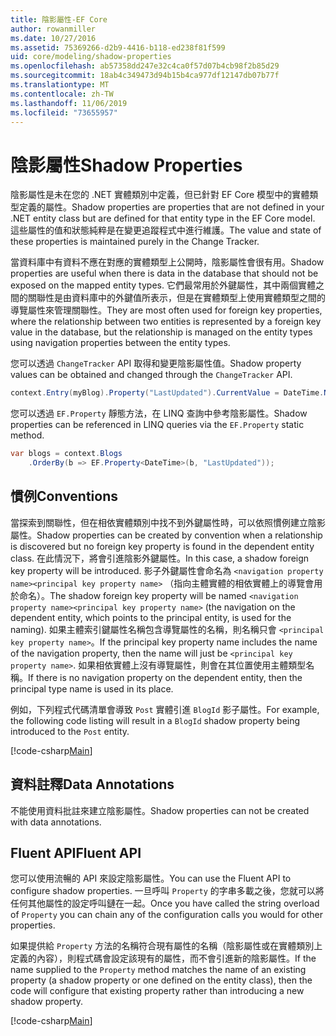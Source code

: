 ```yaml
---
title: 陰影屬性-EF Core
author: rowanmiller
ms.date: 10/27/2016
ms.assetid: 75369266-d2b9-4416-b118-ed238f81f599
uid: core/modeling/shadow-properties
ms.openlocfilehash: ab57358dd247e32c4ca0f57d07b4cb98f2b85d29
ms.sourcegitcommit: 18ab4c349473d94b15b4ca977df12147db07b77f
ms.translationtype: MT
ms.contentlocale: zh-TW
ms.lasthandoff: 11/06/2019
ms.locfileid: "73655957"
---
```

# <a name="shadow-properties"></a><span data-ttu-id="0f562-102">陰影屬性</span><span class="sxs-lookup"><span data-stu-id="0f562-102">Shadow Properties</span></span>

<span data-ttu-id="0f562-103">陰影屬性是未在您的 .NET 實體類別中定義，但已針對 EF Core 模型中的實體類型定義的屬性。</span><span class="sxs-lookup"><span data-stu-id="0f562-103">Shadow properties are properties that are not defined in your .NET entity class but are defined for that entity type in the EF Core model.</span></span> <span data-ttu-id="0f562-104">這些屬性的值和狀態純粹是在變更追蹤程式中進行維護。</span><span class="sxs-lookup"><span data-stu-id="0f562-104">The value and state of these properties is maintained purely in the Change Tracker.</span></span>

<span data-ttu-id="0f562-105">當資料庫中有資料不應在對應的實體類型上公開時，陰影屬性會很有用。</span><span class="sxs-lookup"><span data-stu-id="0f562-105">Shadow properties are useful when there is data in the database that should not be exposed on the mapped entity types.</span></span> <span data-ttu-id="0f562-106">它們最常用於外鍵屬性，其中兩個實體之間的關聯性是由資料庫中的外鍵值所表示，但是在實體類型上使用實體類型之間的導覽屬性來管理關聯性。</span><span class="sxs-lookup"><span data-stu-id="0f562-106">They are most often used for foreign key properties, where the relationship between two entities is represented by a foreign key value in the database, but the relationship is managed on the entity types using navigation properties between the entity types.</span></span>

<span data-ttu-id="0f562-107">您可以透過 `ChangeTracker` API 取得和變更陰影屬性值。</span><span class="sxs-lookup"><span data-stu-id="0f562-107">Shadow property values can be obtained and changed through the `ChangeTracker` API.</span></span>

``` csharp
context.Entry(myBlog).Property("LastUpdated").CurrentValue = DateTime.Now;
```

<span data-ttu-id="0f562-108">您可以透過 `EF.Property` 靜態方法，在 LINQ 查詢中參考陰影屬性。</span><span class="sxs-lookup"><span data-stu-id="0f562-108">Shadow properties can be referenced in LINQ queries via the `EF.Property` static method.</span></span>

``` csharp
var blogs = context.Blogs
    .OrderBy(b => EF.Property<DateTime>(b, "LastUpdated"));
```

## <a name="conventions"></a><span data-ttu-id="0f562-109">慣例</span><span class="sxs-lookup"><span data-stu-id="0f562-109">Conventions</span></span>

<span data-ttu-id="0f562-110">當探索到關聯性，但在相依實體類別中找不到外鍵屬性時，可以依照慣例建立陰影屬性。</span><span class="sxs-lookup"><span data-stu-id="0f562-110">Shadow properties can be created by convention when a relationship is discovered but no foreign key property is found in the dependent entity class.</span></span> <span data-ttu-id="0f562-111">在此情況下，將會引進陰影外鍵屬性。</span><span class="sxs-lookup"><span data-stu-id="0f562-111">In this case, a shadow foreign key property will be introduced.</span></span> <span data-ttu-id="0f562-112">影子外鍵屬性會命名為 `<navigation property name><principal key property name>` （指向主體實體的相依實體上的導覽會用於命名）。</span><span class="sxs-lookup"><span data-stu-id="0f562-112">The shadow foreign key property will be named `<navigation property name><principal key property name>` (the navigation on the dependent entity, which points to the principal entity, is used for the naming).</span></span> <span data-ttu-id="0f562-113">如果主體索引鍵屬性名稱包含導覽屬性的名稱，則名稱只會 `<principal key property name>`。</span><span class="sxs-lookup"><span data-stu-id="0f562-113">If the principal key property name includes the name of the navigation property, then the name will just be `<principal key property name>`.</span></span> <span data-ttu-id="0f562-114">如果相依實體上沒有導覽屬性，則會在其位置使用主體類型名稱。</span><span class="sxs-lookup"><span data-stu-id="0f562-114">If there is no navigation property on the dependent entity, then the principal type name is used in its place.</span></span>

<span data-ttu-id="0f562-115">例如，下列程式代碼清單會導致 `Post` 實體引進 `BlogId` 影子屬性。</span><span class="sxs-lookup"><span data-stu-id="0f562-115">For example, the following code listing will result in a `BlogId` shadow property being introduced to the `Post` entity.</span></span>

[!code-csharp[Main](../../../samples/core/Modeling/Conventions/ShadowForeignKey.cs?name=Conventions)]

## <a name="data-annotations"></a><span data-ttu-id="0f562-116">資料註釋</span><span class="sxs-lookup"><span data-stu-id="0f562-116">Data Annotations</span></span>

<span data-ttu-id="0f562-117">不能使用資料批註來建立陰影屬性。</span><span class="sxs-lookup"><span data-stu-id="0f562-117">Shadow properties can not be created with data annotations.</span></span>

## <a name="fluent-api"></a><span data-ttu-id="0f562-118">Fluent API</span><span class="sxs-lookup"><span data-stu-id="0f562-118">Fluent API</span></span>

<span data-ttu-id="0f562-119">您可以使用流暢的 API 來設定陰影屬性。</span><span class="sxs-lookup"><span data-stu-id="0f562-119">You can use the Fluent API to configure shadow properties.</span></span> <span data-ttu-id="0f562-120">一旦呼叫 `Property` 的字串多載之後，您就可以將任何其他屬性的設定呼叫鏈在一起。</span><span class="sxs-lookup"><span data-stu-id="0f562-120">Once you have called the string overload of `Property` you can chain any of the configuration calls you would for other properties.</span></span>

<span data-ttu-id="0f562-121">如果提供給 `Property` 方法的名稱符合現有屬性的名稱（陰影屬性或在實體類別上定義的內容），則程式碼會設定該現有的屬性，而不會引進新的陰影屬性。</span><span class="sxs-lookup"><span data-stu-id="0f562-121">If the name supplied to the `Property` method matches the name of an existing property (a shadow property or one defined on the entity class), then the code will configure that existing property rather than introducing a new shadow property.</span></span>

[!code-csharp[Main](../../../samples/core/Modeling/FluentAPI/ShadowProperty.cs?name=ShadowProperty&highlight=8)]
